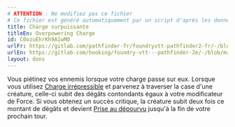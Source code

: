 ```yaml
---
# ATTENTION : Ne modifiez pas ce fichier
# Ce fichier est généré automatiquement par un script d'après les données du module Foundry VTT officiel et de sa traduction
title: Charge surpuissante
titleEn: Overpowering Charge
id: C0ozuEhrKh9A1wMO
urlFr: https://gitlab.com/pathfinder-fr/foundryvtt-pathfinder2-fr/-/blob/master/data/feats/C0ozuEhrKh9A1wMO.htm
urlEn: https://gitlab.com/hooking/foundry-vtt---pathfinder-2e/-/blob/master/packs/data/feats.db/overpowering-charge.json
layout: dons
---
```

Vous piétinez vos ennemis lorsque votre charge passe sur eux. Lorsque vous utilisez [Charge irrépressible](charge-irrépressible.html) et parvenez à traverser la case d'une créature, celle-ci subit des dégâts contondants égaux à votre modificateur de Force. Si vous obtenez un succès critique, la créature subit deux fois ce montant de dégâts et devient [Prise au dépourvu](../conditions/pris-au-dépourvu.html) jusqu'à la fin de votre prochain tour.
